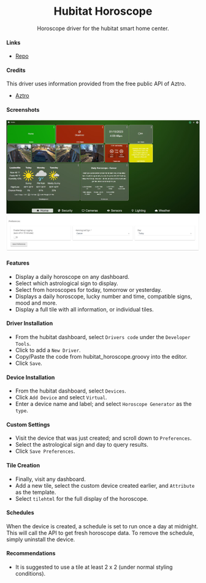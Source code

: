 <h1 align="center">Hubitat Horoscope</h1>
<p align="center">Horoscope driver for the hubitat smart home center.</p>

#### Links
- [Repo](https://github.com/joshlobe/hubitat_horoscope "hubitat_horoscope Repo")

#### Credits
This driver uses information provided from the free public API of Aztro.
- [Aztro](https://aztro.readthedocs.io/en/latest/ "Aztro")

#### Screenshots
![Dashboard](dashboard.jpg)
![Preferences](preferences.jpg)

#### Features
- Display a daily horoscope on any dashboard.
- Select which astrological sign to display.
- Select from horoscopes for today, tomorrow or yesterday.
- Displays a daily horoscope, lucky number and time, compatible signs, mood and more.
- Display a full tile with all information, or individual tiles.

#### Driver Installation
- From the hubitat dashboard, select `Drivers code` under the `Developer Tools`.
- Click to add a `New Driver`.
- Copy/Paste the code from hubitat_horoscope.groovy into the editor.
- Click `Save`.

#### Device Installation
- From the hubitat dashboard, select `Devices`.
- Click `Add Device` and select `Virtual`.
- Enter a device name and label; and select `Horoscope Generator` as the `type`.

#### Custom Settings
- Visit the device that was just created; and scroll down to `Preferences`.
- Select the astrological sign and day to query results.
- Click `Save Preferences`.

#### Tile Creation
- Finally, visit any dashboard.
- Add a new tile, select the custom device created earlier, and `Attribute` as the template.
- Select `tilehtml` for the full display of the horoscope.

#### Schedules
When the device is created, a schedule is set to run once a day at midnight.
This will call the API to get fresh horoscope data.
To remove the schedule, simply uninstall the device.
 
#### Recommendations
- It is suggested to use a tile at least 2 x 2 (under normal styling conditions).
